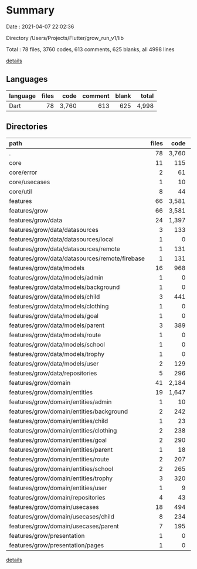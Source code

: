 # Summary

Date : 2021-04-07 22:02:36

Directory /Users/Projects/Flutter/grow_run_v1/lib

Total : 78 files,  3760 codes, 613 comments, 625 blanks, all 4998 lines

[details](details.md)

## Languages
| language | files | code | comment | blank | total |
| :--- | ---: | ---: | ---: | ---: | ---: |
| Dart | 78 | 3,760 | 613 | 625 | 4,998 |

## Directories
| path | files | code | comment | blank | total |
| :--- | ---: | ---: | ---: | ---: | ---: |
| . | 78 | 3,760 | 613 | 625 | 4,998 |
| core | 11 | 115 | 89 | 36 | 240 |
| core/error | 2 | 61 | 50 | 19 | 130 |
| core/usecases | 1 | 10 | 0 | 4 | 14 |
| core/util | 8 | 44 | 39 | 13 | 96 |
| features | 66 | 3,581 | 523 | 578 | 4,682 |
| features/grow | 66 | 3,581 | 523 | 578 | 4,682 |
| features/grow/data | 24 | 1,397 | 192 | 194 | 1,783 |
| features/grow/data/datasources | 3 | 133 | 45 | 21 | 199 |
| features/grow/data/datasources/local | 1 | 0 | 0 | 1 | 1 |
| features/grow/data/datasources/remote | 1 | 131 | 44 | 18 | 193 |
| features/grow/data/datasources/remote/firebase | 1 | 131 | 44 | 18 | 193 |
| features/grow/data/models | 16 | 968 | 84 | 129 | 1,181 |
| features/grow/data/models/admin | 1 | 0 | 0 | 1 | 1 |
| features/grow/data/models/background | 1 | 0 | 0 | 1 | 1 |
| features/grow/data/models/child | 3 | 441 | 32 | 46 | 519 |
| features/grow/data/models/clothing | 1 | 0 | 0 | 1 | 1 |
| features/grow/data/models/goal | 1 | 0 | 0 | 1 | 1 |
| features/grow/data/models/parent | 3 | 389 | 32 | 46 | 467 |
| features/grow/data/models/route | 1 | 0 | 0 | 1 | 1 |
| features/grow/data/models/school | 1 | 0 | 0 | 1 | 1 |
| features/grow/data/models/trophy | 1 | 0 | 0 | 1 | 1 |
| features/grow/data/models/user | 2 | 129 | 20 | 29 | 178 |
| features/grow/data/repositories | 5 | 296 | 63 | 44 | 403 |
| features/grow/domain | 41 | 2,184 | 331 | 383 | 2,898 |
| features/grow/domain/entities | 19 | 1,647 | 132 | 231 | 2,010 |
| features/grow/domain/entities/admin | 1 | 10 | 6 | 5 | 21 |
| features/grow/domain/entities/background | 2 | 242 | 15 | 31 | 288 |
| features/grow/domain/entities/child | 1 | 23 | 11 | 11 | 45 |
| features/grow/domain/entities/clothing | 2 | 238 | 15 | 29 | 282 |
| features/grow/domain/entities/goal | 2 | 290 | 14 | 29 | 333 |
| features/grow/domain/entities/parent | 1 | 18 | 9 | 9 | 36 |
| features/grow/domain/entities/route | 2 | 207 | 16 | 29 | 252 |
| features/grow/domain/entities/school | 2 | 265 | 15 | 30 | 310 |
| features/grow/domain/entities/trophy | 3 | 320 | 20 | 49 | 389 |
| features/grow/domain/entities/user | 1 | 9 | 7 | 4 | 20 |
| features/grow/domain/repositories | 4 | 43 | 49 | 22 | 114 |
| features/grow/domain/usecases | 18 | 494 | 150 | 130 | 774 |
| features/grow/domain/usecases/child | 8 | 234 | 88 | 66 | 388 |
| features/grow/domain/usecases/parent | 7 | 195 | 52 | 48 | 295 |
| features/grow/presentation | 1 | 0 | 0 | 1 | 1 |
| features/grow/presentation/pages | 1 | 0 | 0 | 1 | 1 |

[details](details.md)
